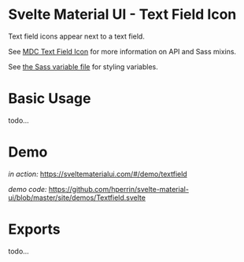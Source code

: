 # Svelte Material UI - Text Field Icon

Text field icons appear next to a text field.

See [MDC Text Field Icon](https://material.io/develop/web/components/input-controls/text-field/icon/) for more information on API and Sass mixins.

See [the Sass variable file](https://github.com/material-components/material-components-web/blob/v3.1.1/packages/mdc-textfield/icon/_variables.scss) for styling variables.

# Basic Usage

todo...

# Demo

*in action:* https://sveltematerialui.com/#/demo/textfield

*demo code:* https://github.com/hperrin/svelte-material-ui/blob/master/site/demos/Textfield.svelte

# Exports

todo...